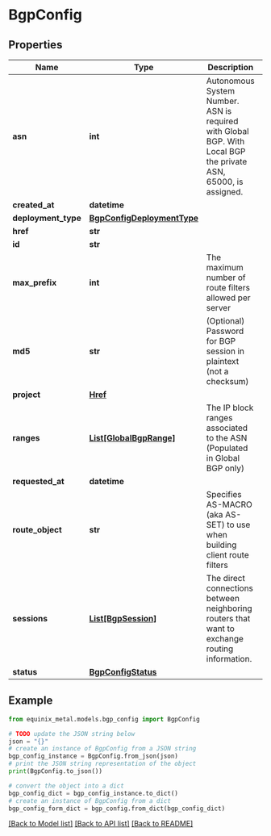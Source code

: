 # BgpConfig


## Properties

Name | Type | Description | Notes
------------ | ------------- | ------------- | -------------
**asn** | **int** | Autonomous System Number. ASN is required with Global BGP. With Local BGP the private ASN, 65000, is assigned. | [optional] 
**created_at** | **datetime** |  | [optional] 
**deployment_type** | [**BgpConfigDeploymentType**](BgpConfigDeploymentType.md) |  | [optional] 
**href** | **str** |  | [optional] 
**id** | **str** |  | [optional] 
**max_prefix** | **int** | The maximum number of route filters allowed per server | [optional] [default to 10]
**md5** | **str** | (Optional) Password for BGP session in plaintext (not a checksum) | [optional] 
**project** | [**Href**](Href.md) |  | [optional] 
**ranges** | [**List[GlobalBgpRange]**](GlobalBgpRange.md) | The IP block ranges associated to the ASN (Populated in Global BGP only) | [optional] 
**requested_at** | **datetime** |  | [optional] 
**route_object** | **str** | Specifies AS-MACRO (aka AS-SET) to use when building client route filters | [optional] 
**sessions** | [**List[BgpSession]**](BgpSession.md) | The direct connections between neighboring routers that want to exchange routing information. | [optional] 
**status** | [**BgpConfigStatus**](BgpConfigStatus.md) |  | [optional] 

## Example

```python
from equinix_metal.models.bgp_config import BgpConfig

# TODO update the JSON string below
json = "{}"
# create an instance of BgpConfig from a JSON string
bgp_config_instance = BgpConfig.from_json(json)
# print the JSON string representation of the object
print(BgpConfig.to_json())

# convert the object into a dict
bgp_config_dict = bgp_config_instance.to_dict()
# create an instance of BgpConfig from a dict
bgp_config_form_dict = bgp_config.from_dict(bgp_config_dict)
```
[[Back to Model list]](../README.md#documentation-for-models) [[Back to API list]](../README.md#documentation-for-api-endpoints) [[Back to README]](../README.md)


